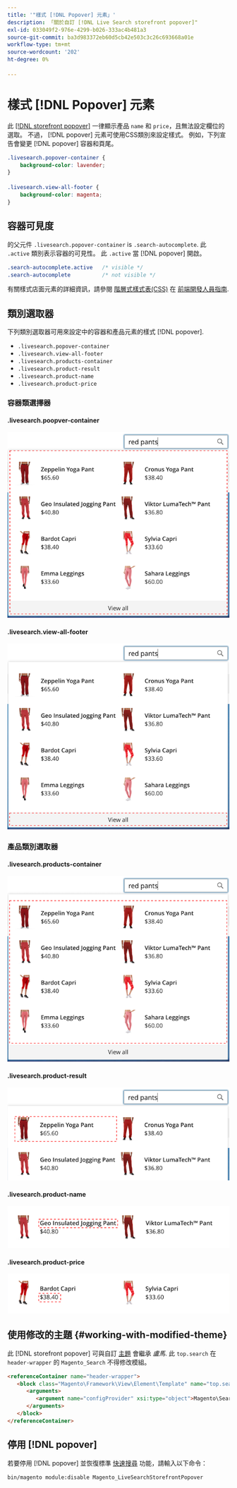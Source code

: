 ```yaml
---
title: '"樣式 [!DNL Popover] 元素」'
description: 「關於自訂 [!DNL Live Search storefront popover]"
exl-id: 033049f2-976e-4299-b026-333ac4b481a3
source-git-commit: ba3d983372eb60d5cb42e503c3c26c693668a01e
workflow-type: tm+mt
source-wordcount: '202'
ht-degree: 0%

---
```


# 樣式 [!DNL Popover] 元素

此 [[!DNL storefront popover]](storefront-popover.md) 一律顯示產品 `name` 和 `price`，且無法設定欄位的選取。 不過， [!DNL popover] 元素可使用CSS類別來設定樣式。 例如，下列宣告會變更 [!DNL popover] 容器和頁尾。

```css
.livesearch.popover-container {
    background-color: lavender;
}

.livesearch.view-all-footer {
    background-color: magenta;
}
```

## 容器可見度

的父元件 `.livesearch.popover-container` is `.search-autocomplete`.  此 `.active` 類別表示容器的可見性。 此 `.active` 當 [!DNL popover] 開啟。

```css
.search-autocomplete.active   /* visible */
.search-autocomplete          /* not visible */
```

有關樣式店面元素的詳細資訊，請參閱 [階層式樣式表(CSS)](https://devdocs.magento.com/guides/v2.4/frontend-dev-guide/css-topics/css-overview.html) 在 [前端開發人員指南](https://devdocs.magento.com/guides/v2.4/frontend-dev-guide/bk-frontend-dev-guide.html).

## 類別選取器

下列類別選取器可用來設定中的容器和產品元素的樣式 [!DNL popover].

* `.livesearch.popover-container`
* `.livesearch.view-all-footer`
* `.livesearch.products-container`
* `.livesearch.product-result`
* `.livesearch.product-name`
* `.livesearch.product-price`

### 容器類選擇器

#### .livesearch.poopver-container

![[!DNL Popover] 容器](assets/livesearch-popover-container.png)

#### .livesearch.view-all-footer

![查看所有頁尾](assets/livesearch-view-all-footer.png)

### 產品類別選取器

#### .livesearch.products-container

![產品容器](assets/livesearch-product-container.png)

#### .livesearch.product-result

![產品結果](assets/livesearch-product-result.png)

#### .livesearch.product-name

![產品名稱](assets/livesearch-product-name.png)

#### .livesearch.product-price

![產品價格](assets/livesearch-product-price.png)

## 使用修改的主題 {#working-with-modified-theme}

此 [!DNL storefront popover] 可與自訂 [主題](https://devdocs.magento.com/guides/v2.3/frontend-dev-guide/themes/theme-overview.html) 會繼承 *盧馬*. 此 `top.search` 在 `header-wrapper` 的 `Magento_Search` 不得修改模組。

```html
<referenceContainer name="header-wrapper">
   <block class="Magento\Framework\View\Element\Template" name="top.search" as="topSearch" template="Magento_Search::form.mini.phtml">
      <arguments>
         <argument name="configProvider" xsi:type="object">Magento\Search\ViewModel\ConfigProvider</argument>
      </arguments>
   </block>
</referenceContainer>
```

## 停用 [!DNL popover]

若要停用 [!DNL popover] 並恢復標準 [快速搜尋](https://docs.magento.com/user-guide/catalog/search-quick.html) 功能，請輸入以下命令：

```bash
bin/magento module:disable Magento_LiveSearchStorefrontPopover
```
